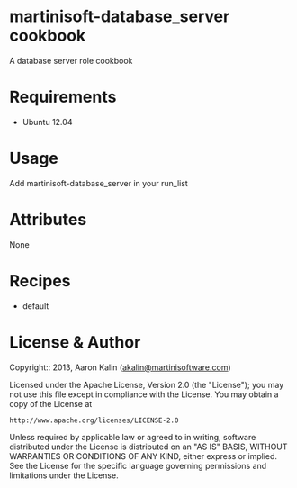 # martinisoft-database\_server cookbook

A database server role cookbook

# Requirements

* Ubuntu 12.04

# Usage

Add martinisoft-database\_server in your run\_list

# Attributes

None

# Recipes

* default

# License & Author

Copyright:: 2013, Aaron Kalin (<akalin@martinisoftware.com>)

Licensed under the Apache License, Version 2.0 (the "License");
you may not use this file except in compliance with the License.
You may obtain a copy of the License at

    http://www.apache.org/licenses/LICENSE-2.0

Unless required by applicable law or agreed to in writing, software
distributed under the License is distributed on an "AS IS" BASIS,
WITHOUT WARRANTIES OR CONDITIONS OF ANY KIND, either express or implied.
See the License for the specific language governing permissions and
limitations under the License.

